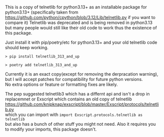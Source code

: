 This is a copy of telnetlib for python3.13+ as an installable package for python3.13+
(specifically taken from https://github.com/python/cpython/blob/3.12/Lib/telnetlib.py if you want to compare it)
Telnetlib was deprecated and is being removed in python3.13 but many people would still like their old code to work
thus the existence of this package.

Just install it with pip/poetry/etc for python3.13+ and your old telnetlib code should keep working.

`> pip install telnetlib_313_and_up`

`> poetry add telnetlib_313_and_up`


Currently it is an exact copy(except for removing the derpracation warning),  
but I will accept patches for compatibility for future python versions.  
No extra options or feature or formatting fixes are likely.

The pep suggested telnetlib3 which has a differnt api and isn't a drop in replacemnet or Exscript which contains an old copy of telnetlib  
https://github.com/knipknap/exscript/blob/master/Exscript/protocols/telnetlib.py  
which you can import with `import Exscript.protocols.telnetlib as telnetlib`  
but also has a bunch of other stuff you might not need.
Also it requires you to modify your imports, this package doesn't.